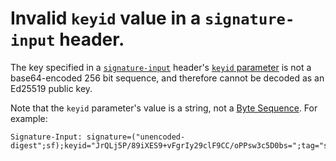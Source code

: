 # Invalid `keyid` value in a `signature-input` header.

The key specified in a [`signature-input`](signatureInputHeader) header's
[`keyid` parameter](signatureParameters) is not a base64-encoded
256 bit sequence, and therefore cannot be decoded as an Ed25519 public key.

Note that the `keyid` parameter's value is a string, not a
[Byte Sequence](sfByteSequence). For example:

```
Signature-Input: signature=("unencoded-digest";sf);keyid="JrQLj5P/89iXES9+vFgrIy29clF9CC/oPPsw3c5D0bs=";tag="sri"
```
